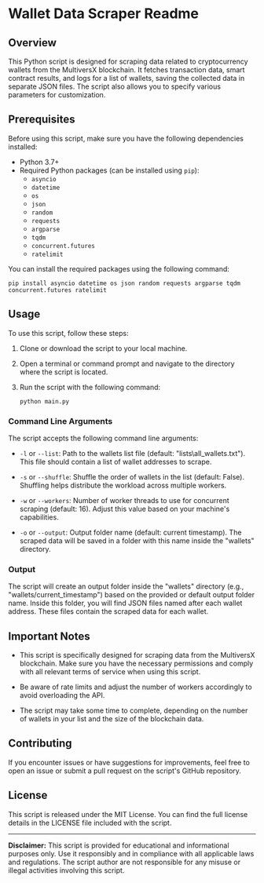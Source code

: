 # Wallet Data Scraper Readme

## Overview

This Python script is designed for scraping data related to cryptocurrency wallets from the MultiversX blockchain. It fetches transaction data, smart contract results, and logs for a list of wallets, saving the collected data in separate JSON files. The script also allows you to specify various parameters for customization.

## Prerequisites

Before using this script, make sure you have the following dependencies installed:

- Python 3.7+
- Required Python packages (can be installed using `pip`):
  - `asyncio`
  - `datetime`
  - `os`
  - `json`
  - `random`
  - `requests`
  - `argparse`
  - `tqdm`
  - `concurrent.futures`
  - `ratelimit`

You can install the required packages using the following command:

```
pip install asyncio datetime os json random requests argparse tqdm concurrent.futures ratelimit
```

## Usage

To use this script, follow these steps:

1. Clone or download the script to your local machine.

2. Open a terminal or command prompt and navigate to the directory where the script is located.

3. Run the script with the following command:

   ```
   python main.py
   ```

### Command Line Arguments

The script accepts the following command line arguments:

- `-l` or `--list`: Path to the wallets list file (default: "lists\all_wallets.txt"). This file should contain a list of wallet addresses to scrape.

- `-s` or `--shuffle`: Shuffle the order of wallets in the list (default: False). Shuffling helps distribute the workload across multiple workers.

- `-w` or `--workers`: Number of worker threads to use for concurrent scraping (default: 16). Adjust this value based on your machine's capabilities.

- `-o` or `--output`: Output folder name (default: current timestamp). The scraped data will be saved in a folder with this name inside the "wallets" directory.

### Output

The script will create an output folder inside the "wallets" directory (e.g., "wallets/current_timestamp") based on the provided or default output folder name. Inside this folder, you will find JSON files named after each wallet address. These files contain the scraped data for each wallet.

## Important Notes

- This script is specifically designed for scraping data from the MultiversX blockchain. Make sure you have the necessary permissions and comply with all relevant terms of service when using this script.

- Be aware of rate limits and adjust the number of workers accordingly to avoid overloading the API.

- The script may take some time to complete, depending on the number of wallets in your list and the size of the blockchain data.

## Contributing

If you encounter issues or have suggestions for improvements, feel free to open an issue or submit a pull request on the script's GitHub repository.

## License

This script is released under the MIT License. You can find the full license details in the LICENSE file included with the script.

---

**Disclaimer:** This script is provided for educational and informational purposes only. Use it responsibly and in compliance with all applicable laws and regulations. The script author are not responsible for any misuse or illegal activities involving this script.